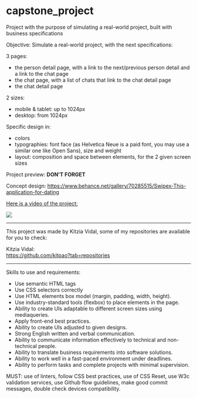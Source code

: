 # capstone_project

Project with the purpose of simulating a real-world project, built with business specifications

Objective: Simulate a real-world project, with the next specifications:

3 pages:
- the person detail page, with a link to the next/previous person detail and a link to the chat page
- the chat page, with a list of chats that link to the chat detail page
- the chat detail page

2 sizes:
- mobile & tablet: up to 1024px
- desktop: from 1024px

Specific design in:
- colors
- typographies: font face (as Helvetica Neue is a paid font, you may use a similar one like Open Sans), size and weight
- layout: composition and space between elements, for the 2 given screen sizes

Project preview: **DON'T FORGET**

Concept design: https://www.behance.net/gallery/70285515/Swipex-This-application-for-dating

<a href="https://www.loom.com/share/ec5c3cea6fe34021aed50538b66cf5de"> <p>Here is a video of the project:</p><img style="max-width:300px;" src="https://cdn.loom.com/sessions/thumbnails/ec5c3cea6fe34021aed50538b66cf5de-with-play.gif"></a>
___________________________

This project was made by Kitzia Vidal, some of my repositories are available for you to check:  


Kitzia Vidal:  
https://github.com/kitpao?tab=repositories 

___________________________
Skills to use and requirements: 
* Use semantic HTML tags
* Use CSS selectors correctly
* Use HTML elements box model (margin, padding, width, height).
* Use industry-standard tools (flexbox) to place elements in the page.
* Ability to create UIs adaptable to different screen sizes using mediaqueries.
* Apply front-end best practices.
* Ability to create UIs adjusted to given designs.
* Strong English written and verbal communication.
* Ability to communicate information effectively to technical and non-technical people.
* Ability to translate business requirements into software solutions.
* Ability to work well in a fast-paced environment under deadlines.
* Ability to perform tasks and complete projects with minimal supervision.

MUST: use of linters, follow CSS best practices, use of CSS Reset, use W3c validation services, use Github flow guidelines, make good commit messages, double check devices compatibility.
